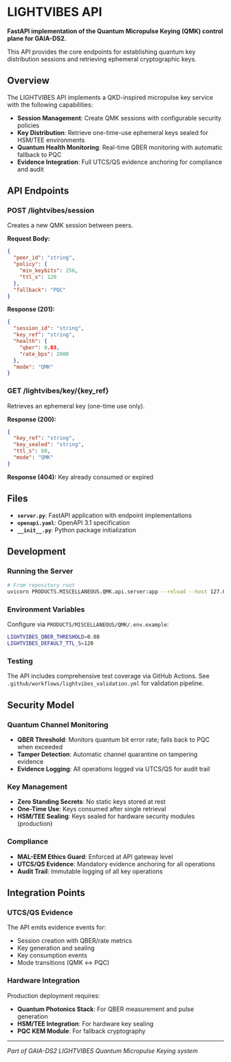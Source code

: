 # LIGHTVIBES API

**FastAPI implementation of the Quantum Micropulse Keying (QMK) control plane for GAIA-DS2.**

This API provides the core endpoints for establishing quantum key distribution sessions and retrieving ephemeral cryptographic keys.

## Overview

The LIGHTVIBES API implements a QKD-inspired micropulse key service with the following capabilities:

- **Session Management**: Create QMK sessions with configurable security policies
- **Key Distribution**: Retrieve one-time-use ephemeral keys sealed for HSM/TEE environments
- **Quantum Health Monitoring**: Real-time QBER monitoring with automatic fallback to PQC
- **Evidence Integration**: Full UTCS/QS evidence anchoring for compliance and audit

## API Endpoints

### POST /lightvibes/session

Creates a new QMK session between peers.

**Request Body:**
```json
{
  "peer_id": "string",
  "policy": {
    "min_keybits": 256,
    "ttl_s": 120
  },
  "fallback": "PQC"
}
```

**Response (201):**
```json
{
  "session_id": "string",
  "key_ref": "string", 
  "health": {
    "qber": 0.03,
    "rate_bps": 2000
  },
  "mode": "QMK"
}
```

### GET /lightvibes/key/{key_ref}

Retrieves an ephemeral key (one-time use only).

**Response (200):**
```json
{
  "key_ref": "string",
  "key_sealed": "string",
  "ttl_s": 60,
  "mode": "QMK"
}
```

**Response (404):** Key already consumed or expired

## Files

- **`server.py`**: FastAPI application with endpoint implementations
- **`openapi.yaml`**: OpenAPI 3.1 specification
- **`__init__.py`**: Python package initialization

## Development

### Running the Server

```bash
# From repository root
uvicorn PRODUCTS.MISCELLANEOUS.QMK.api.server:app --reload --host 127.0.0.1 --port 8000
```

### Environment Variables

Configure via `PRODUCTS/MISCELLANEOUS/QMK/.env.example`:

```bash
LIGHTVIBES_QBER_THRESHOLD=0.08
LIGHTVIBES_DEFAULT_TTL_S=120
```

### Testing

The API includes comprehensive test coverage via GitHub Actions. See `.github/workflows/lightvibes_validation.yml` for validation pipeline.

## Security Model

### Quantum Channel Monitoring

- **QBER Threshold**: Monitors quantum bit error rate; falls back to PQC when exceeded
- **Tamper Detection**: Automatic channel quarantine on tampering evidence
- **Evidence Logging**: All operations logged via UTCS/QS for audit trail

### Key Management

- **Zero Standing Secrets**: No static keys stored at rest
- **One-Time Use**: Keys consumed after single retrieval
- **HSM/TEE Sealing**: Keys sealed for hardware security modules (production)

### Compliance

- **MAL-EEM Ethics Guard**: Enforced at API gateway level
- **UTCS/QS Evidence**: Mandatory evidence anchoring for all operations
- **Audit Trail**: Immutable logging of all key operations

## Integration Points

### UTCS/QS Evidence

The API emits evidence events for:
- Session creation with QBER/rate metrics
- Key generation and sealing
- Key consumption events
- Mode transitions (QMK ↔ PQC)

### Hardware Integration

Production deployment requires:
- **Quantum Photonics Stack**: For QBER measurement and pulse generation
- **HSM/TEE Integration**: For hardware key sealing
- **PQC KEM Module**: For fallback cryptography

---

*Part of GAIA-DS2 LIGHTVIBES Quantum Micropulse Keying system*